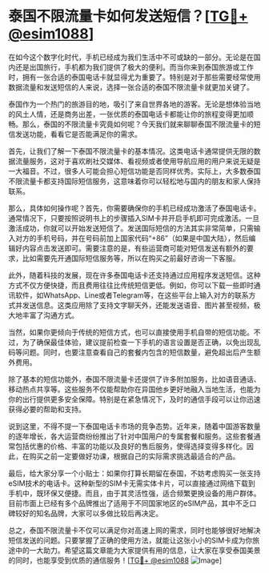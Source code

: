 # 泰国不限流量卡如何发送短信？[[TG💪+ @esim1088](https://t.me/s/esim1088)]

在如今这个数字化时代，手机已经成为我们生活中不可或缺的一部分。无论是在国内还是出国旅行，手机都为我们提供了极大的便利。而当你来到泰国旅游或工作时，拥有一张合适的泰国电话卡就显得尤为重要了。特别是对于那些需要经常使用数据流量和发送短信的人来说，选择一张合适的泰国不限流量卡就更加关键了。

泰国作为一个热门的旅游目的地，吸引了来自世界各地的游客。无论是想体验当地的风土人情，还是商务出差，一张优质的泰国电话卡都能让你的旅程变得更加顺畅。那么，泰国的不限流量卡究竟如何呢？今天我们就来聊聊泰国不限流量卡的短信发送功能，看看它是否能满足你的需求。

首先，让我们了解一下泰国不限流量卡的基本情况。这类电话卡通常提供无限的数据流量服务，这对于喜欢刷社交媒体、看视频或者使用导航应用的用户来说无疑是一大福音。不过，很多人可能会担心短信功能是否同样优秀。实际上，大多数泰国不限流量卡都支持国际短信服务，这意味着你可以轻松地与国内的朋友和家人保持联系。

那么，具体如何操作呢？首先，你需要确保你的手机已经成功激活了泰国电话卡。通常情况下，只要按照说明书上的步骤插入SIM卡并开启手机即可完成激活。一旦激活成功，你就可以开始发送短信了。发送国际短信的方法其实非常简单，只需输入对方的手机号码，并在号码前加上国家代码“+86”（如果是中国大陆），然后编辑好内容点击发送即可。需要注意的是，有些运营商可能对短信发送有额外的要求，比如需要先开通国际短信服务等，所以在购买之前最好咨询一下客服。

此外，随着科技的发展，现在许多泰国电话卡还支持通过应用程序发送短信。这种方式不仅方便快捷，而且费用往往比传统短信更低。例如，你可以下载一些即时通讯软件，如WhatsApp、Line或者Telegram等，在这些平台上输入对方的联系方式并发送信息。这类应用除了支持文字聊天外，还能发送语音、图片甚至视频，极大地丰富了沟通方式。

当然，如果你更倾向于传统的短信方式，也可以直接使用手机自带的短信功能。不过，为了确保最佳体验，建议提前检查一下手机的语言设置是否正确，以免出现乱码等问题。同时，也要注意查看自己的套餐内包含的短信数量，避免超出后产生额外费用。

除了基本的短信功能外，泰国不限流量卡还提供了许多附加服务，比如语音通话、移动热点共享等。这些服务不仅能帮助你在异国他乡更好地融入当地生活，也能为你的出行提供更多安全保障。特别是在紧急情况下，及时的通信手段可以让你迅速获得必要的帮助和支持。

说到这里，不得不提一下泰国电话卡市场的竞争态势。近年来，随着中国游客数量的逐年增长，各大运营商纷纷推出了针对中国用户的专属套餐和服务。这些套餐通常包括优惠的价格、丰富的功能以及良好的售后服务，使得选择变得多样化。因此，在购买之前一定要做好功课，根据自己的实际需求挑选最适合的产品。

最后，给大家分享一个小贴士：如果你打算长期留在泰国，不妨考虑购买一张支持eSIM技术的电话卡。这种新型的SIM卡无需实体卡片，可以直接通过网络下载到手机中，既环保又便捷。而且，由于其灵活性强，适合频繁更换设备的用户群体。目前市面上已经有多个品牌推出了适用于不同国家地区的eSIM产品，其中不乏口碑较好的知名品牌，大家可以多做比较后再决定。

总之，泰国不限流量卡不仅可以满足你对高速上网的需求，同时也能够很好地解决短信发送的问题。只要掌握了正确的使用方法，就能让这张小小的SIM卡成为你旅途中的一大助力。希望这篇文章能为大家提供有用的信息，让大家在享受泰国美景的同时，也能享受到优质的通信服务！[[TG💪+ @esim1088](https://t.me/s/esim1088) ![Image](https://i.postimg.cc/4NQfJmqS/Snipaste-2025-05-13-00-14-12.png)]